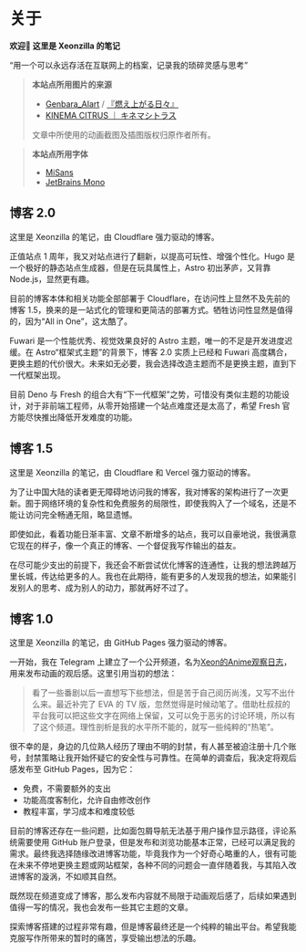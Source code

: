# 关于

**欢迎👋 这里是 Xeonzilla 的笔记**

“用一个可以永远存活在互联网上的档案，记录我的琐碎灵感与思考”

>**本站点所用图片的来源**
>
>- [Genbara_AIart](https://www.pixiv.net/users/93339628) / [『燃え上がる日々』](https://www.pixiv.net/artworks/113526551)
>- [KINEMA CITRUS ｜ キネマシトラス](https://kinemacitrus.biz/)
>
>文章中所使用的动画截图及插图版权归原作者所有。

>**本站点所用字体**
>
>- [MiSans](https://hyperos.mi.com/font/zh/)
>- [JetBrains Mono](https://www.jetbrains.com/lp/mono/)

## 博客 2.0

这里是 Xeonzilla 的笔记，由 Cloudflare 强力驱动的博客。

正值站点 1 周年，我又对站点进行了翻新，以提高可玩性、增强个性化。Hugo 是一个极好的静态站点生成器，但是在玩具属性上，Astro 初出茅庐，又背靠 Node.js，显然更有趣。

目前的博客本体和相关功能全部部署于 Cloudflare，在访问性上显然不及先前的博客 1.5，换来的是一站式化的管理和更简洁的部署方式。牺牲访问性显然是值得的，因为“All in One”，这太酷了。

Fuwari 是一个性能优秀、视觉效果良好的 Astro 主题，唯一的不足是开发进度迟缓。在 Astro“框架式主题”的背景下，博客 2.0 实质上已经和 Fuwari 高度耦合，更换主题的代价很大。未来如无必要，我会选择改造主题而不是更换主题，直到下一代框架出现。

目前 Deno 与 Fresh 的组合大有“下一代框架”之势，可惜没有类似主题的功能设计，对于非前端工程师，从零开始搭建一个站点难度还是太高了，希望 Fresh 官方能尽快推出降低开发难度的功能。

## 博客 1.5

这里是 Xeonzilla 的笔记，由 Cloudflare 和 Vercel 强力驱动的博客。

为了让中国大陆的读者更无障碍地访问我的博客，我对博客的架构进行了一次更新。囿于网络环境的复杂性和免费服务的局限性，即使我购入了一个域名，还是不能让访问完全畅通无阻，略显遗憾。

即使如此，看着功能日渐丰富、文章不断增多的站点，我可以自豪地说，我很满意它现在的样子，像一个真正的博客、一个督促我写作输出的益友。

在尽可能少支出的前提下，我还会不断尝试优化博客的连通性，让我的想法跨越万里长城，传达给更多的人。我也在此期待，能有更多的人发现我的想法，如果能引发别人的思考、成为别人的动力，那就再好不过了。

## 博客 1.0

这里是 Xeonzilla 的笔记，由 GitHub Pages 强力驱动的博客。

一开始，我在 Telegram 上建立了一个公开频道，名为[Xeon的Anime观察日志](https://t.me/XeonAnimeLog)，用来发布动画的观后感。这里引用当初的想法：

>看了一些番剧以后一直想写下些想法，但是苦于自己阅历尚浅，又写不出什么来。最近补完了 EVA 的 TV 版，忽然觉得是时候动笔了。借助杜叔叔的平台我可以把这些文字在网络上保留，又可以免于恶劣的讨论环境，所以有了这个频道。理性剖析是我的水平所不能的，就写一些纯粹的“热笔”。

很不幸的是，身边的几位熟人经历了理由不明的封禁，有人甚至被迫注册十几个账号，封禁策略让我开始怀疑它的安全性与可靠性。在简单的调查后，我决定将观后感发布至 GitHub Pages，因为它：

- 免费，不需要额外的支出
- 功能高度客制化，允许自由修改创作
- 教程丰富，学习成本和难度较低

目前的博客还存在一些问题，比如面包屑导航无法基于用户操作显示路径，评论系统需要使用 GitHub 账户登录，但是发布和浏览功能基本正常，已经可以满足我的需求。最终我选择随缘改进博客功能，毕竟我作为一个好奇心略重的人，很有可能在未来不停地更换主题或网站框架，各种不同的问题会一直伴随着我，与其陷入改进博客的漩涡，不如顺其自然。

既然现在频道变成了博客，那么发布内容就不局限于动画观后感了，后续如果遇到值得一写的情况，我也会发布一些其它主题的文章。

探索博客搭建的过程非常有趣，但是博客最终还是一个纯粹的输出平台。希望我能克服写作所带来的暂时的痛苦，享受输出想法的乐趣。
